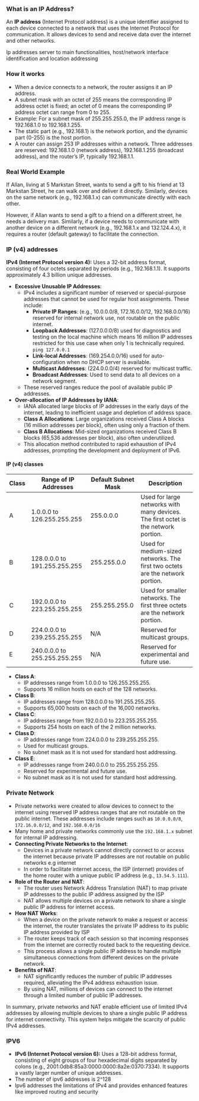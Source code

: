 ### What is an IP Address?

An **IP address** (Internet Protocol address) is a unique identifier assigned to each device connected to a network that uses the Internet Protocol for communication. It allows devices to send and receive data over the internet and other networks. 

Ip addresses server to main functionalities, host/network interface identification and  location addressing 

### How it works
- When a device connects to a network, the router assigns it an IP address.
- A subnet mask with an octet of 255 means the corresponding IP address octet is fixed; an octet of 0 means the corresponding IP address octet can range from 0 to 255.
- Example: For a subnet mask of 255.255.255.0, the IP address range is 192.168.1.0 to 192.168.1.255.
- The static part (e.g., 192.168.1) is the network portion, and the dynamic part (0-255) is the host portion.
- A router can assign 253 IP addresses within a network. Three addresses are reserved: 192.168.1.0 (network address), 192.168.1.255 (broadcast address), and the router’s IP, typically 192.168.1.1.

### Real World Example

If Allan, living at 5 Markstan Street, wants to send a gift to his friend at 13 Markstan Street, he can walk over and deliver it directly. Similarly, devices on the same network (e.g., 192.168.1.x) can communicate directly with each other.

However, if Allan wants to send a gift to a friend on a different street, he needs a delivery man. Similarly, if a device needs to communicate with another device on a different network (e.g., 192.168.1.x and 132.124.4.x), it requires a router (default gateway) to facilitate the connection.

### IP (v4) addresses 
**IPv4 (Internet Protocol version 4):** Uses a 32-bit address format, consisting of four octets separated by periods (e.g., 192.168.1.1). It supports approximately 4.3 billion unique addresses.

- **Excessive Unusable IP Addresses**:
    - IPv4 includes a significant number of reserved or special-purpose addresses that cannot be used for regular host assignments. These include:
        - **Private IP Ranges**: (e.g., 10.0.0.0/8, 172.16.0.0/12, 192.168.0.0/16) reserved for internal network use, not routable on the public internet.
        - **Loopback Addresses**: (127.0.0.0/8) used for diagnostics and testing on the local machine which means 16 million IP addresses restricted for this use case when only 1 is technically required. `ping 127.0.0.1`
        - **Link-local Addresses**: (169.254.0.0/16) used for auto-configuration when no DHCP server is available.
        - **Multicast Addresses**: (224.0.0.0/4) reserved for multicast traffic.
        - **Broadcast Addresses**: Used to send data to all devices on a network segment.
    - These reserved ranges reduce the pool of available public IP addresses.
- **Over-allocation of IP Addresses by IANA**:
    - IANA allocated large blocks of IP addresses in the early days of the internet, leading to inefficient usage and depletion of address space.
    - **Class A Allocations**: Large organizations received Class A blocks (16 million addresses per block), often using only a fraction of them.
    - **Class B Allocations**: Mid-sized organizations received Class B blocks (65,536 addresses per block), also often underutilized.
    - This allocation method contributed to rapid exhaustion of IPv4 addresses, prompting the development and deployment of IPv6.

####  IP (v4) classes

| Class | Range of IP Addresses        | Default Subnet Mask | Description                                                                        |
| ----- | ---------------------------- | ------------------- | ---------------------------------------------------------------------------------- |
| A     | 1.0.0.0 to 126.255.255.255   | 255.0.0.0           | Used for large networks with many devices. The first octet is the network portion. |
| B     | 128.0.0.0 to 191.255.255.255 | 255.255.0.0         | Used for medium-sized networks. The first two octets are the network portion.      |
| C     | 192.0.0.0 to 223.255.255.255 | 255.255.255.0       | Used for smaller networks. The first three octets are the network portion.         |
| D     | 224.0.0.0 to 239.255.255.255 | N/A                 | Reserved for multicast groups.                                                     |
| E     | 240.0.0.0 to 255.255.255.255 | N/A                 | Reserved for experimental and future use.                                          |

- **Class A**:
    - IP addresses range from 1.0.0.0 to 126.255.255.255.
    - Supports 16 million hosts on each of the 128 networks.
- **Class B**:
    - IP addresses range from 128.0.0.0 to 191.255.255.255.
    - Supports 65,000 hosts on each of the 16,000 networks.
- **Class C**:
    - IP addresses range from 192.0.0.0 to 223.255.255.255.
    - Supports 254 hosts on each of the 2 million networks.
- **Class D**:
    - IP addresses range from 224.0.0.0 to 239.255.255.255.
    - Used for multicast groups.
    - No subnet mask as it is not used for standard host addressing.
- **Class E**:
    - IP addresses range from 240.0.0.0 to 255.255.255.255.
    - Reserved for experimental and future use.
    - No subnet mask as it is not used for standard host addressing.









### Private Network 
- Private networks were created to allow devices to connect to the internet using reserved IP address ranges that are not routable on the public internet. These addresses include ranges such as `10.0.0.0/8`, `172.16.0.0/12`, and `192.168.0.0/16`
 - Many home and private networks commonly use the `192.168.1.x` subnet for internal IP addressing.
- **Connecting Private Networks to the Internet**:
    - Devices in a private network cannot directly connect to or access the internet because private IP addresses are not routable on public networks e.g internet
    - In order to facilitate internet access, the ISP (internet) provides of the home router with a unique public IP address (e.g., `13.54.5.111`).
- **Role of the Router and NAT**:
    - The router uses Network Address Translation (NAT) to map private IP addresses to the public IP address assigned by the ISP
    - NAT allows multiple devices on a private network to share a single public IP address for internet access.
- **How NAT Works**:
    - When a device on the private network to make a request or access the internet, the router translates the private IP address to its public IP address provided by ISP
    - The router keeps track of each session so that incoming responses from the internet are correctly routed back to the requesting device.
    - This process allows a single public IP address to handle multiple simultaneous connections from different devices on the private network.
- **Benefits of NAT**:
    - NAT significantly reduces the number of public IP addresses required, alleviating the IPv4 address exhaustion issue.
    - By using NAT, millions of devices can connect to the internet through a limited number of public IP addresses.

In summary, private networks and NAT enable efficient use of limited IPv4 addresses by allowing multiple devices to share a single public IP address for internet connectivity. This system helps mitigate the scarcity of public IPv4 addresses.

### IPV6

- **IPv6 (Internet Protocol version 6):** Uses a 128-bit address format, consisting of eight groups of four hexadecimal digits separated by colons (e.g., 2001:0db8:85a3:0000:0000:8a2e:0370:7334). It supports a vastly larger number of unique addresses.
- The number of ipv6 addresses is 2^128
- Ipv6 addresses the limitations of IPv4 and provides enhanced features like improved routing and security
